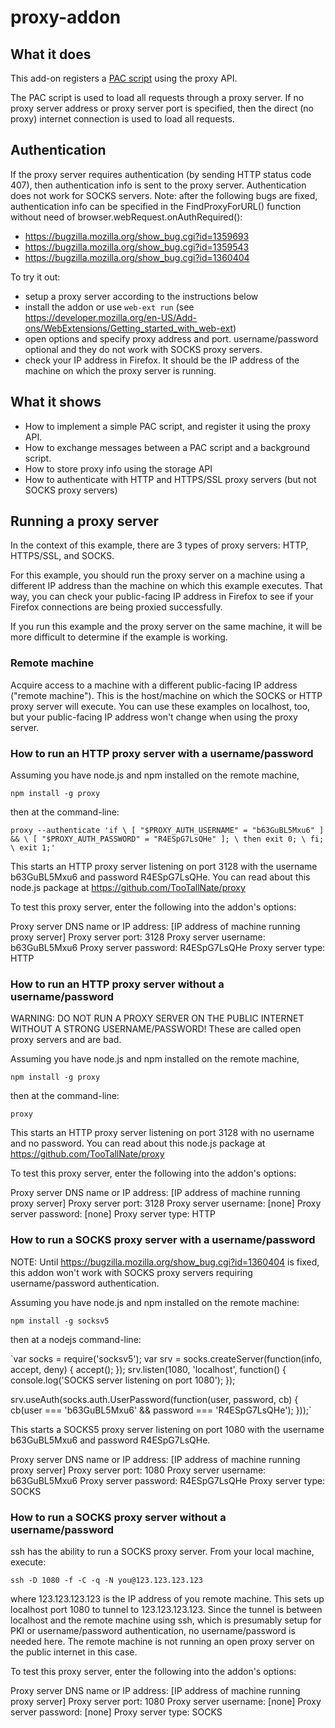# proxy-addon

## What it does

This add-on registers a [PAC script](https://developer.mozilla.org/en-US/docs/Web/HTTP/Proxy_servers_and_tunneling/Proxy_Auto-Configuration_%28PAC%29_file) using the proxy API.

The PAC script is used to load all requests through a proxy server. If no proxy server address or proxy server
port is specified, then the direct (no proxy) internet connection is used to load all requests.

## Authentication

If the proxy server requires authentication (by sending HTTP status code 407), then authentication info is sent to the proxy server. Authentication does not work for SOCKS servers. Note: after the following bugs are fixed, authentication
info can be specified in the FindProxyForURL() function without need of browser.webRequest.onAuthRequired():

* https://bugzilla.mozilla.org/show_bug.cgi?id=1359693
* https://bugzilla.mozilla.org/show_bug.cgi?id=1359543
* https://bugzilla.mozilla.org/show_bug.cgi?id=1360404


To try it out:
* setup a proxy server according to the instructions below
* install the addon or use `web-ext run` (see https://developer.mozilla.org/en-US/Add-ons/WebExtensions/Getting_started_with_web-ext)
* open options and specify proxy address and port. username/password optional and they do not work with SOCKS proxy servers.
* check your IP address in Firefox. It should be the IP address of the machine on which the proxy server is running.

## What it shows

* How to implement a simple PAC script, and register it using the proxy API.
* How to exchange messages between a PAC script and a background script.
* How to store proxy info using the storage API
* How to authenticate with HTTP and HTTPS/SSL proxy servers (but not SOCKS proxy servers)

## Running a proxy server

In the context of this example, there are 3 types of proxy servers: HTTP, HTTPS/SSL, and SOCKS.

For this example, you should run the proxy server on a machine using a different IP address than the machine on
which this example executes. That way, you can check your public-facing IP address in Firefox to see if your
Firefox connections are being proxied successfully.

If you run this example and the proxy server on the same machine, it will be more difficult to determine if
the example is working.

### Remote machine

Acquire access to a machine with a different public-facing IP address ("remote machine").
This is the host/machine on which the SOCKS or HTTP proxy server will execute. You can use these
examples on localhost, too, but your public-facing IP address won't change when using the proxy server.

### How to run an HTTP proxy server with a username/password

Assuming you have node.js and npm installed on the remote machine,

`npm install -g proxy`

then at the command-line:

`proxy --authenticate 'if \
    [ "$PROXY_AUTH_USERNAME" = "b63GuBL5Mxu6" ] && \
    [ "$PROXY_AUTH_PASSWORD" = "R4ESpG7LsQHe" ]; \
      then exit 0; \
    fi; \
    exit 1;'`

This starts an HTTP proxy server listening on port 3128 with the username b63GuBL5Mxu6 and
password R4ESpG7LsQHe. You can read about this node.js package at
https://github.com/TooTallNate/proxy

To test this proxy server, enter the following into the addon's options:

Proxy server DNS name or IP address: [IP address of machine running proxy server]
Proxy server port: 3128
Proxy server username: b63GuBL5Mxu6
Proxy server password: R4ESpG7LsQHe
Proxy server type: HTTP

### How to run an HTTP proxy server without a username/password

WARNING: DO NOT RUN A PROXY SERVER ON THE PUBLIC INTERNET WITHOUT A STRONG USERNAME/PASSWORD!
These are called open proxy servers and are bad.

Assuming you have node.js and npm installed on the remote machine,

`npm install -g proxy`

then at the command-line:

`proxy`

This starts an HTTP proxy server listening on port 3128 with no username and no password.
You can read about this node.js package at https://github.com/TooTallNate/proxy

To test this proxy server, enter the following into the addon's options:

Proxy server DNS name or IP address: [IP address of machine running proxy server]
Proxy server port: 3128
Proxy server username: [none]
Proxy server password: [none]
Proxy server type: HTTP

### How to run a SOCKS proxy server with a username/password

NOTE: Until https://bugzilla.mozilla.org/show_bug.cgi?id=1360404 is fixed, this addon
won't work with SOCKS proxy servers requiring username/password authentication.

Assuming you have node.js and npm installed on the remote machine:

`npm install -g socksv5`

then at a nodejs command-line:

`var socks = require('socksv5');
var srv = socks.createServer(function(info, accept, deny) {
  accept();
});
srv.listen(1080, 'localhost', function() {
  console.log('SOCKS server listening on port 1080');
});

srv.useAuth(socks.auth.UserPassword(function(user, password, cb) {
  cb(user === 'b63GuBL5Mxu6' && password === 'R4ESpG7LsQHe');
}));`

This starts a SOCKS5 proxy server listening on port 1080 with the username b63GuBL5Mxu6 and
password R4ESpG7LsQHe.

Proxy server DNS name or IP address: [IP address of machine running proxy server]
Proxy server port: 1080
Proxy server username: b63GuBL5Mxu6
Proxy server password: R4ESpG7LsQHe
Proxy server type: SOCKS

### How to run a SOCKS proxy server without a username/password

ssh has the ability to run a SOCKS proxy server. From your local machine, execute:

`ssh -D 1080 -f -C -q -N you@123.123.123.123`

where 123.123.123.123 is the IP address of you remote machine. This sets up localhost port 1080 to
tunnel to 123.123.123.123. Since the tunnel is between localhost and the remote machine using ssh,
which is presumably setup for PKI or username/password authentication, no username/password is needed here.
The remote machine is not running an open proxy server on the public internet in this case.

To test this proxy server, enter the following into the addon's options:

Proxy server DNS name or IP address: [IP address of machine running proxy server]
Proxy server port: 1080
Proxy server username: [none]
Proxy server password: [none]
Proxy server type: SOCKS

